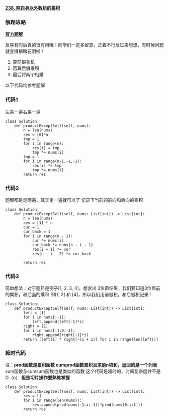 **[238. 除自身以外数组的乘积](https://leetcode-cn.com/problems/product-of-array-except-self/)**

### 解题思路
**[官方题解](https://leetcode-cn.com/problems/product-of-array-except-self/solution/chu-zi-shen-yi-wai-shu-zu-de-cheng-ji-by-leetcode-/)**

反序有时后真的很有用哦！同学们一定多留意，正着不行反过来想想，有时候问题就变得柳暗花明啦！

1. 算前缀乘机
2. 再算后缀乘积
3. 最后将两个相乘

以下代码均参考题解
### 代码1
左乘一遍右乘一遍
```python3
class Solution:
    def productExceptSelf(self, nums):
        n = len(nums)
        res = [0]*n
        tmp = 1
        for i in range(n):
            res[i] = tmp
            tmp *= nums[i]
        tmp = 1
        for i in range(n-1,-1,-1):
            res[i] *= tmp
            tmp *= nums[i]
        return res
```

### 代码2
题解都是走两遍，其实走一遍就可以了
记录下当前的前向和后向的乘积
```python3
class Solution:
    def productExceptSelf(self, nums: List[int]) -> List[int]:
        n = len(nums)
        res = [1] * n
        cur = 1
        cur_back = 1
        for i in range(n - 1):
            cur *= nums[i]
            cur_back *= nums[n - i - 1]
            res[i + 1] *= cur
            res[n - i - 2] *= cur_back

        return res
```
### 代码3
简单想法：对于题目是例子[1, 2, 3, 4]，想求出 3位置结果，我们要知道3位置前的乘积，和后面的乘积
即[1, 2] 和 [4]，所以我们用前缀积，和后缀积记录：
```python3
class Solution:
    def productExceptSelf(self, nums: List[int]) -> List[int]:
        left = [1]
        for i in nums[:-1]:
            left.append(left[-1]*i)
        right = [1]
        for i in nums[-1:0:-1]:
            right.append(right[-1]*i)
        return [left[i] * right[-(i + 1)] for i in range(len(left))]
```
### 超时代码
注：**prod函数是累积函数 cumprod函数累积且求前n项和，返回的是一个列表**
sum函数与cumsum函数也是类似的函数
这个代码是超时的，时间复杂度并不是O（n）
**但是切片操作要熟练掌握**
```python3
class Solution:
    def productExceptSelf(self, nums: List[int]) -> List[int]:
        res = []
        for i in range(len(nums)):
            res.append(prod(nums[-1:i:-1])*prod(nums[0:i:1]))
        return res
```
